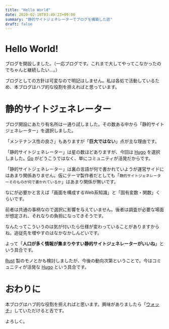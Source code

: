 ```yaml
---
title: "Hello World"
date: 2020-02-10T03:49:23+09:00
summary: "静的サイトジェネレーターでブログを構築した話"
draft: false
---
```

# Hello World!
ブログを開設しました。（一応ブログです。これまで大してやってこなかったのでちゃんと継続したい...。）

ブログとしての方針は可変なので明記はしません。私は各処で活動しているため、本ブログはハブ的な役割を担えればと思っています。

# 静的サイトジェネレーター
ブログ開設にあたり有名所は一通り試しました。その数ある中から「静的サイトジェネレーター」を選択しました。

「メンテナンス性の良さ」もありますが「**巨大ではない**」点が主な理由です。

「静的サイトジェネレーター」は星の数ほどありますが、今回は [Hugo](https://gohugo.io/) を選択しました。[Go](https://golang.org/) がどうこうではなく、単にコミュニティが活発だからです。

「静的サイトジェネレーター」は裏の言語が何で書かれていようが運営サイドにはあまり関係ありません。仮にテーマ製作者だとしても「`静的サイトジェネレーターそのものが何で書かれているか`」はあまり関係が無いです。

なにが必要かと言えば「画面を構成するWeb系知識」と「固有変数・関数」くらいです。

前者は共通の事柄なので選択に影響を与えていません。後者は調査が必要な場面が想定され、それなりの負担になってきそうです。

なんたってこういうのは気が付いたら仕様が変わっていることがありますからね。追従先を増やすのはなかなかしんどいです。

よって「**人口が多く情報が集まりやすい静的サイトジェネレーターがいいね**」という具合です。

[Rust](https://www.rust-lang.org/ja) 製のモノとかも検討しましたが、今後の動向次第ということで。今はコミュニティが活発な [Hugo](https://gohugo.io/) という具合です。

# おわりに
本ブログはハブ的な役割を担えればと思います。興味がありましたら「[ウォッチ](https://ghsable.github.io/sunalog/post/index.xml)」していただけると吉です。

よろしく。
